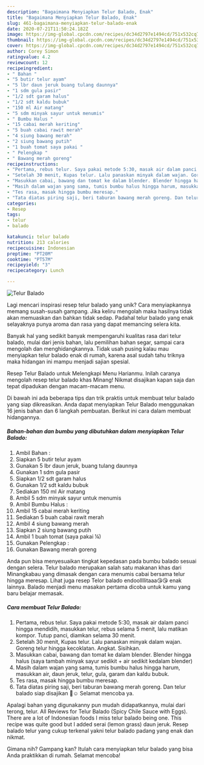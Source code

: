 ```yaml
---
description: "Bagaimana Menyiapkan Telur Balado, Enak"
title: "Bagaimana Menyiapkan Telur Balado, Enak"
slug: 461-bagaimana-menyiapkan-telur-balado-enak
date: 2020-07-21T11:50:24.182Z
image: https://img-global.cpcdn.com/recipes/dc34d2797e1494cd/751x532cq70/telur-balado-foto-resep-utama.jpg
thumbnail: https://img-global.cpcdn.com/recipes/dc34d2797e1494cd/751x532cq70/telur-balado-foto-resep-utama.jpg
cover: https://img-global.cpcdn.com/recipes/dc34d2797e1494cd/751x532cq70/telur-balado-foto-resep-utama.jpg
author: Corey Simon
ratingvalue: 4.2
reviewcount: 12
recipeingredient:
- " Bahan "
- "5 butir telur ayam"
- "5 lbr daun jeruk buang tulang daunnya"
- "1 sdm gula pasir"
- "1/2 sdt garam halus"
- "1/2 sdt kaldu bubuk"
- "150 ml Air matang"
- "5 sdm minyak sayur untuk menumis"
- " Bumbu Halus "
- "15 cabai merah keriting"
- "5 buah cabai rawit merah"
- "4 siung bawang merah"
- "2 siung bawang putih"
- "1 buah tomat saya pakai "
- " Pelengkap "
- " Bawang merah goreng"
recipeinstructions:
- "Pertama, rebus telur. Saya pakai metode 5:30, masak air dalam panci hingga mendidih, masukkan telur, rebus selama 5 menit, lalu matikan kompor. Tutup panci, diamkan selama 30 menit."
- "Setelah 30 menit, Kupas telur. Lalu panaskan minyak dalam wajan. Goreng telur hingga kecoklatan. Angkat. Sisihkan."
- "Masukkan cabai, bawang dan tomat ke dalam blender. Blender hingga halus (saya tambah minyak sayur sedikit + air sedikit kedalam blender)"
- "Masih dalam wajan yang sama, tumis bumbu halus hingga harum, masukkan air, daun jeruk, telur, gula, garam dan kaldu bubuk."
- "Tes rasa, masak hingga bumbu meresap."
- "Tata diatas piring saji, beri taburan bawang merah goreng. Dan telur balado siap disajikan 🙏☺ Selamat mencoba ya."
categories:
- Resep
tags:
- telur
- balado

katakunci: telur balado 
nutrition: 213 calories
recipecuisine: Indonesian
preptime: "PT20M"
cooktime: "PT57M"
recipeyield: "3"
recipecategory: Lunch

---
```



![Telur Balado](https://img-global.cpcdn.com/recipes/dc34d2797e1494cd/751x532cq70/telur-balado-foto-resep-utama.jpg)

Lagi mencari inspirasi resep telur balado yang unik? Cara menyiapkannya memang susah-susah gampang. Jika keliru mengolah maka hasilnya tidak akan memuaskan dan bahkan tidak sedap. Padahal telur balado yang enak selayaknya punya aroma dan rasa yang dapat memancing selera kita.

Banyak hal yang sedikit banyak mempengaruhi kualitas rasa dari telur balado, mulai dari jenis bahan, lalu pemilihan bahan segar, sampai cara mengolah dan menghidangkannya. Tidak usah pusing kalau mau menyiapkan telur balado enak di rumah, karena asal sudah tahu triknya maka hidangan ini mampu menjadi sajian spesial.

Resep Telur Balado untuk Melengkapi Menu Harianmu. Inilah caranya mengolah resep telur balado khas Minang! Nikmat disajikan kapan saja dan tepat dipadukan dengan macam-macam menu.


Di bawah ini ada beberapa tips dan trik praktis untuk membuat telur balado yang siap dikreasikan. Anda dapat menyiapkan Telur Balado menggunakan 16 jenis bahan dan 6 langkah pembuatan. Berikut ini cara dalam membuat hidangannya.

<!--inarticleads1-->

##### Bahan-bahan dan bumbu yang dibutuhkan dalam menyiapkan Telur Balado:

1. Ambil  Bahan :
1. Siapkan 5 butir telur ayam
1. Gunakan 5 lbr daun jeruk, buang tulang daunnya
1. Gunakan 1 sdm gula pasir
1. Siapkan 1/2 sdt garam halus
1. Gunakan 1/2 sdt kaldu bubuk
1. Sediakan 150 ml Air matang
1. Ambil 5 sdm minyak sayur untuk menumis
1. Ambil  Bumbu Halus :
1. Ambil 15 cabai merah keriting
1. Sediakan 5 buah cabai rawit merah
1. Ambil 4 siung bawang merah
1. Siapkan 2 siung bawang putih
1. Ambil 1 buah tomat (saya pakai ¼)
1. Gunakan  Pelengkap :
1. Gunakan  Bawang merah goreng


Anda pun bisa menyesuaikan tingkat kepedasan pada bumbu balado sesuai dengan selera. Telur balado merupakan salah satu makanan khas dari Minangkabau yang dimasak dengan cara menumis cabai bersama telur hingga meresap. Lihat juga resep Telor balado endoollllitaaa😘😘 enak lainnya. Balado menjadi menu masakan pertama dicoba untuk kamu yang baru belajar memasak. 

<!--inarticleads2-->

##### Cara membuat Telur Balado:

1. Pertama, rebus telur. Saya pakai metode 5:30, masak air dalam panci hingga mendidih, masukkan telur, rebus selama 5 menit, lalu matikan kompor. Tutup panci, diamkan selama 30 menit.
1. Setelah 30 menit, Kupas telur. Lalu panaskan minyak dalam wajan. Goreng telur hingga kecoklatan. Angkat. Sisihkan.
1. Masukkan cabai, bawang dan tomat ke dalam blender. Blender hingga halus (saya tambah minyak sayur sedikit + air sedikit kedalam blender)
1. Masih dalam wajan yang sama, tumis bumbu halus hingga harum, masukkan air, daun jeruk, telur, gula, garam dan kaldu bubuk.
1. Tes rasa, masak hingga bumbu meresap.
1. Tata diatas piring saji, beri taburan bawang merah goreng. Dan telur balado siap disajikan 🙏☺ Selamat mencoba ya.


Apalagi bahan yang digunakanny pun mudah didapatkannya, mulai dari terong, telur. All Reviews for Telur Balado (Spicy Chile Sauce with Eggs). There are a lot of Indonesian foods I miss telur balado being one. This recipe was quite good but I added serai (lemon grass) daun jeruk. Resep balado telur yang cukup terkenal yakni telur balado padang yang enak dan nikmat. 

Gimana nih? Gampang kan? Itulah cara menyiapkan telur balado yang bisa Anda praktikkan di rumah. Selamat mencoba!
